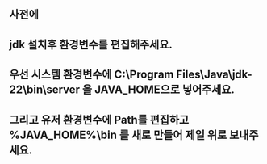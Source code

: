 ## 사전에
## jdk 설치후 환경변수를 편집해주세요.
## 우선 시스템 환경변수에 C:\Program Files\Java\jdk-22\bin\server 을 JAVA_HOME으로 넣어주세요.
## 그리고 유저 환경변수에 Path를 편집하고 %JAVA_HOME%\bin 를 새로 만들어 제일 위로 보내주세요.
